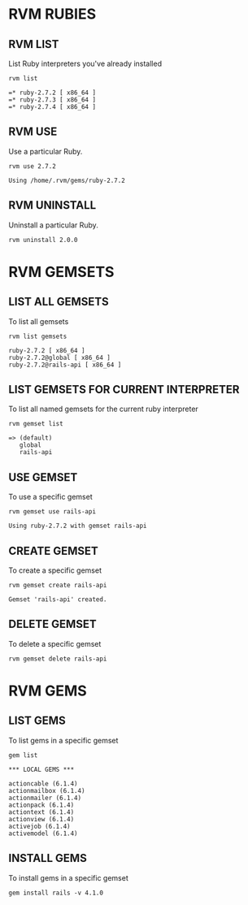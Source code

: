 # RVM RUBIES
## RVM LIST
List Ruby interpreters you've already installed
```
rvm list

=* ruby-2.7.2 [ x86_64 ]
=* ruby-2.7.3 [ x86_64 ]
=* ruby-2.7.4 [ x86_64 ]
```

## RVM USE
Use a particular Ruby.
```
rvm use 2.7.2

Using /home/.rvm/gems/ruby-2.7.2
```
## RVM UNINSTALL
Uninstall a particular Ruby.
```
rvm uninstall 2.0.0
```
# RVM GEMSETS

## LIST ALL GEMSETS
To list all gemsets

```
rvm list gemsets

ruby-2.7.2 [ x86_64 ]
ruby-2.7.2@global [ x86_64 ]
ruby-2.7.2@rails-api [ x86_64 ]
```
## LIST GEMSETS FOR CURRENT INTERPRETER
To list all named gemsets for the current ruby interpreter

```
rvm gemset list

=> (default)
   global
   rails-api
```

## USE GEMSET
To use a specific gemset

```
rvm gemset use rails-api

Using ruby-2.7.2 with gemset rails-api
```

## CREATE GEMSET
To create a specific gemset

```
rvm gemset create rails-api

Gemset 'rails-api' created.
```

## DELETE GEMSET
To delete a specific gemset

```
rvm gemset delete rails-api
```

# RVM GEMS

## LIST GEMS
To list gems in a specific gemset

```
gem list

*** LOCAL GEMS ***

actioncable (6.1.4)
actionmailbox (6.1.4)
actionmailer (6.1.4)
actionpack (6.1.4)
actiontext (6.1.4)
actionview (6.1.4)
activejob (6.1.4)
activemodel (6.1.4)
```

## INSTALL GEMS
To install gems in a specific gemset

```
gem install rails -v 4.1.0
```
